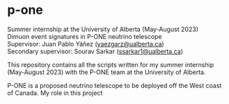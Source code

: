 # p-one

Summer internship at the University of Alberta (May-August 2023)  
Dimuon event signatures in P-ONE neutrino telescope  
Supervisor: Juan Pablo Yáñez (yaezgarz@ualberta.ca)  
Secondary supervisor: Sourav Sarkar (ssarkar1@ualberta.ca)

This repository contains all the scripts written for my summer internship (May-August 2023) with the P-ONE team at the University of Alberta.

P-ONE is a proposed neutrino telescope to be deployed off the West coast of Canada. My role in this project 
